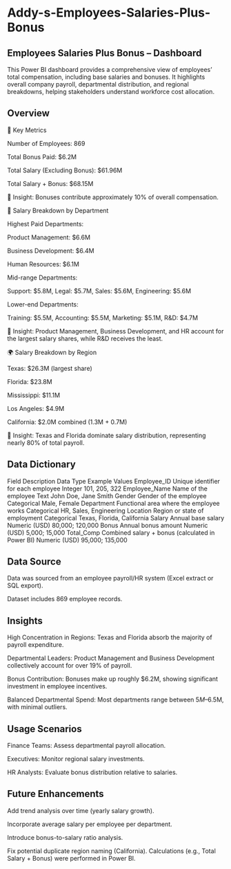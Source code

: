 # Addy-s-Employees-Salaries-Plus-Bonus

## Employees Salaries Plus Bonus – Dashboard

This Power BI dashboard provides a comprehensive view of employees’ total compensation, including base salaries and bonuses. It highlights overall company payroll, departmental distribution, and regional breakdowns, helping stakeholders understand workforce cost allocation.

## Overview

🔢 Key Metrics

Number of Employees: 869

Total Bonus Paid: $6.2M

Total Salary (Excluding Bonus): $61.96M

Total Salary + Bonus: $68.15M

📌 Insight: Bonuses contribute approximately 10% of overall compensation.

🏢 Salary Breakdown by Department

Highest Paid Departments:

Product Management: $6.6M

Business Development: $6.4M

Human Resources: $6.1M

Mid-range Departments:

Support: $5.8M, Legal: $5.7M, Sales: $5.6M, Engineering: $5.6M

Lower-end Departments:

Training: $5.5M, Accounting: $5.5M, Marketing: $5.1M, R&D: $4.7M

📌 Insight: Product Management, Business Development, and HR account for the largest salary shares, while R&D receives the least.

🌍 Salary Breakdown by Region

Texas: $26.3M (largest share)

Florida: $23.8M

Mississippi: $11.1M

Los Angeles: $4.9M

California: $2.0M combined (1.3M + 0.7M)

📌 Insight: Texas and Florida dominate salary distribution, representing nearly 80% of total payroll.

## Data Dictionary

Field	Description	Data Type	Example Values
Employee_ID	Unique identifier for each employee	Integer	101, 205, 322
Employee_Name	Name of the employee	Text	John Doe, Jane Smith
Gender	Gender of the employee	Categorical	Male, Female
Department	Functional area where the employee works	Categorical	HR, Sales, Engineering
Location	Region or state of employment	Categorical	Texas, Florida, California
Salary	Annual base salary	Numeric (USD)	80,000; 120,000
Bonus	Annual bonus amount	Numeric (USD)	5,000; 15,000
Total_Comp	Combined salary + bonus (calculated in Power BI)	Numeric (USD)	95,000; 135,000

## Data Source

Data was sourced from an employee payroll/HR system (Excel extract or SQL export).

Dataset includes 869 employee records.

## Insights

High Concentration in Regions: Texas and Florida absorb the majority of payroll expenditure.

Departmental Leaders: Product Management and Business Development collectively account for over 19% of payroll.

Bonus Contribution: Bonuses make up roughly $6.2M, showing significant investment in employee incentives.

Balanced Departmental Spend: Most departments range between $5M–$6.5M, with minimal outliers.

## Usage Scenarios

Finance Teams: Assess departmental payroll allocation.

Executives: Monitor regional salary investments.

HR Analysts: Evaluate bonus distribution relative to salaries.

## Future Enhancements

Add trend analysis over time (yearly salary growth).

Incorporate average salary per employee per department.

Introduce bonus-to-salary ratio analysis.

Fix potential duplicate region naming (California).
Calculations (e.g., Total Salary + Bonus) were performed in Power BI.


